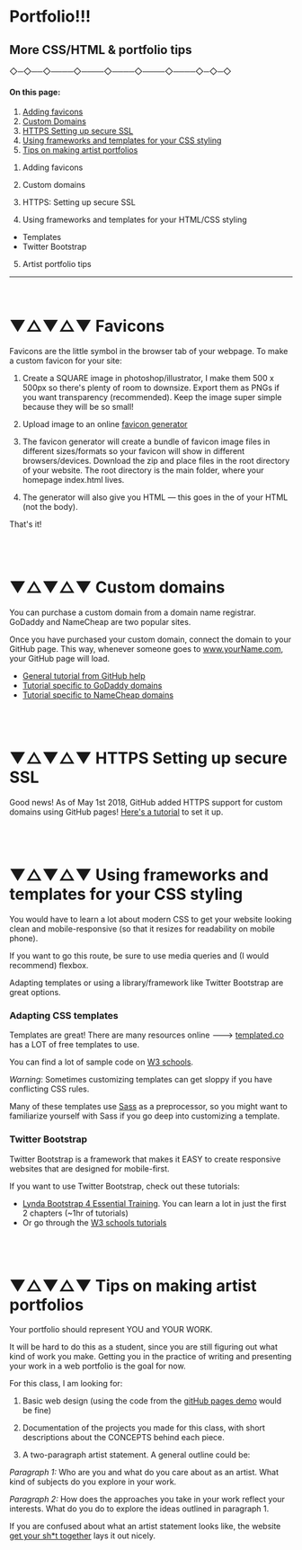 
# Portfolio!!!
## More CSS/HTML & portfolio tips

 ◇─◇──◇────◇────◇────◇────◇────◇─◇─◇
<br />

#### On this page:

1. [Adding favicons](#-favicons)
2. [Custom Domains](#-custom-domains)
3. [HTTPS Setting up secure SSL](#-https-setting-up-secure-ssl)
4. [Using frameworks and templates for your CSS styling](#-using-frameworks-and-templates-for-your-css-styling)
5. [Tips on making artist portfolios](#-tips-on-making-artist-portfolios)


1) Adding favicons

2) Custom domains

3) HTTPS: Setting up secure SSL

4) Using frameworks and templates for your HTML/CSS styling
  * Templates
  * Twitter Bootstrap

5) Artist portfolio tips

---
<br>



# ▼△▼△▼ Favicons


Favicons are the little symbol in the browser tab of your webpage. To make a custom favicon for your site:

1. Create a SQUARE image in photoshop/illustrator, I make them 500 x 500px so there's plenty of room to downsize. Export them as PNGs if you want transparency (recommended). Keep the image super simple because they will be so small!

2. Upload image to an online [favicon generator](https://realfavicongenerator.net/)

3. The favicon generator will create a bundle of favicon image files in different sizes/formats so your favicon will show in different browsers/devices. Download the zip and place files in the root directory of your website. The root directory is the main folder, where your homepage index.html lives.

4. The generator will also give you HTML — this goes in the <head> of your HTML (not the body).

That's it!


<br>
<br>

# ▼△▼△▼ Custom domains


You can purchase a custom domain from a domain name registrar. GoDaddy and NameCheap are two popular sites.

Once you have purchased your custom domain, connect the domain to your GitHub page. This way, whenever someone goes to www.yourName.com, your GitHub page will load.

* [General tutorial from GitHub help](https://help.github.com/articles/quick-start-setting-up-a-custom-domain/)
* [Tutorial specific to GoDaddy domains](https://medium.com/@LovettLovett/github-pages-godaddy-f0318c2f25a)
* [Tutorial specific to NameCheap domains](http://davidensinger.com/2013/03/setting-the-dns-for-github-pages-on-namecheap/)


<br>
<br>

# ▼△▼△▼ HTTPS Setting up secure SSL

Good news! As of May 1st 2018, GitHub added HTTPS support for custom domains using GitHub pages! [Here's a tutorial](https://blog.github.com/2018-05-01-github-pages-custom-domains-https/) to set it up.

<br>
<br>

# ▼△▼△▼ Using frameworks and templates for your CSS styling

You would have to learn a lot about modern CSS to get your website looking clean and mobile-responsive (so that it resizes for readability on mobile phone).

If you want to go this route, be sure to use media queries and (I would recommend) flexbox.

Adapting templates or using a library/framework like Twitter Bootstrap are great options.

### Adapting CSS templates

Templates are great! There are many resources online ---> [templated.co](https://templated.co/) has a LOT of free templates to use.

You can find a lot of sample code on [W3 schools](https://www.w3schools.com/css/default.asp).

*Warning*: Sometimes customizing templates can get sloppy if you have conflicting CSS rules.

Many of these templates use [Sass](https://sass-lang.com/) as a preprocessor, so you might want to familiarize yourself with Sass if you go deep into customizing a template.

### Twitter Bootstrap

Twitter Bootstrap is a framework that makes it EASY to create responsive websites that are designed for mobile-first.

If you want to use Twitter Bootstrap, check out these tutorials:
* [Lynda Bootstrap 4 Essential Training](https://www.lynda.com/Bootstrap-tutorials/Bootstrap-4-Essential-Training/372545-2.html). You can learn a lot in just the first 2 chapters (~1hr of tutorials)
* Or go through the [W3 schools tutorials](https://www.w3schools.com/bootstrap4/default.asp)

<br>
<br>

# ▼△▼△▼ Tips on making artist portfolios


Your portfolio should represent YOU and YOUR WORK.

It will be hard to do this as a student, since you are still figuring out what kind of work you make. Getting you in the practice of writing and presenting your work in a web portfolio is the goal for now.

For this class, I am looking for:

1. Basic web design (using the code from the [gitHub pages demo](../05a_HTML-CSS_gitHubPage/demo) would be fine)

2. Documentation of the projects you made for this class, with short descriptions about the CONCEPTS behind each piece.

3. A two-paragraph artist statement. A general outline could be:

*Paragraph 1:* Who are you and what do you care about as an artist. What kind of subjects do you explore in your work.

*Paragraph 2:* How does the approaches you take in your work reflect your interests. What do you do to explore the ideas outlined in paragraph 1.

If you are confused about what an artist statement looks like, the website [get your sh*t together](https://www.gyst-ink.com/artist-statement-guidelines/
) lays it out nicely.
